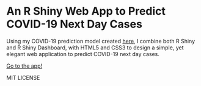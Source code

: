 # An R Shiny Web App to Predict COVID-19 Next Day Cases

Using my COVID-19 prediction model created [here](https://www.justinferguson.me/pages/covid-19-regression-analysis.html), I combine both R Shiny and R Shiny Dashboard, with HTML5 and CSS3 to design a simple, yet elegant web application to predict COVID-19 next day cases.

[Go to the app!]()

MIT LICENSE
